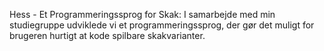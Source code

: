 Hess - Et Programmeringssprog for Skak: I samarbejde med min studiegruppe udviklede vi et programmeringssprog, der gør det muligt for brugeren hurtigt at kode spilbare skakvarianter.
